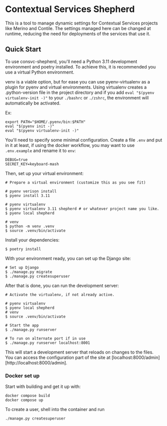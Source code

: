 # Contextual Services Shepherd

This is a tool to manage dynamic settings for Contextual Services projects like
Merino and Contile. The settings managed here can be changed at runtime,
reducing the need for deployments of the services that use it.

## Quick Start

To use consvc-shepherd, you'll need a Python 3.11 development environment and 
poetry installed. To achieve this, it is recommended you use a virtual Python environment.

venv is a viable option, but for ease you can use pyenv-virtualenv as a plugin for 
pyenv and virtual environments. Using virtualenv creates a .python-version file  in the project directory and if you add `eval "$(pyenv virtualenv-init -)"` to your  `./bashrc` or `./zshrc`, the environment will automatically be activated.

Ex:
```shell
export PATH="$HOME/.pyenv/bin:$PATH"
eval "$(pyenv init -)"
eval "$(pyenv virtualenv-init -)"
```

You'll need to specify some minimal configuration. Create a file `.env` and put
in it at least, if using the docker workflow, you may want to use `.env.example` 
and rename it to `env`:

```shell
DEBUG=true
SECRET_KEY=keyboard-mash
```


Then, set up your virtual environment:

```shell
# Prepare a virtual environment (customize this as you see fit)

# pyenv verison install
$ pyenv install 3.11

# pyenv virtualenv
$ pyenv virtualenv 3.11 shepherd # or whatever project name you like.
$ pyenv local shepherd

# venv
$ python -m venv .venv
$ source .venv/bin/activate
```
Install your dependencies:

```shell
$ poetry install
```

With your environment ready, you can set up the Django site:
```shell
# Set up Django
$ ./manage.py migrate
$ ./manage.py createsuperuser
```

After that is done, you can run the development server:

```shell
# Activate the virtualenv, if not already active.

# pyenv virtualenv 
$ pyenv local shepherd
# venv
$ source .venv/bin/activate

# Start the app
$ ./manage.py runserver

# To run on alternate port if in use
$ ./manage.py runserver localhost:8001
```

This will start a development server that reloads on changes to the files. You
can access the configuration part of the site at
[localhost:8000/admin][http://localhost:8000/admin].

### Docker set up

Start with building and get it up with:
```
docker compose build
docker compose up
```
To create a user, shell into the container and run
``` 
./manage.py createsuperuser
```
